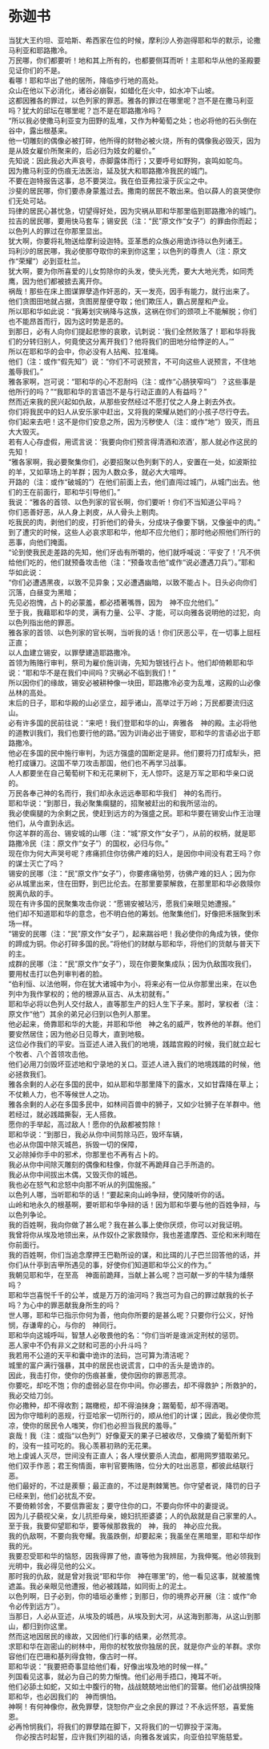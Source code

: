 #           弥迦书

  当犹大王约坦、亚哈斯、希西家在位的时候，摩利沙人弥迦得耶和华的默示，论撒马利亚和耶路撒冷。  
  万民哪，你们都要听！地和其上所有的，也都要侧耳而听！主耶和华从他的圣殿要见证你们的不是。  
  看哪！耶和华出了他的居所，降临步行地的高处。  
  众山在他以下必消化，诸谷必崩裂，如蜡化在火中，如水冲下山坡。  
  这都因雅各的罪过，以色列家的罪恶。雅各的罪过在哪里呢？岂不是在撒马利亚吗？犹大的邱坛在哪里呢？岂不是在耶路撒冷吗？  
  “所以我必使撒马利亚变为田野的乱堆，又作为种葡萄之处；也必将他的石头倒在谷中，露出根基来。  
  他一切雕刻的偶像必被打碎，他所得的财物必被火烧，所有的偶像我必毁灭，因为是从妓女雇价所聚来的，后必归为妓女的雇价。”  
  先知说：因此我必大声哀号，赤脚露体而行；又要呼号如野狗，哀鸣如鸵鸟。  
  因为撒马利亚的伤痕无法医治，延及犹大和耶路撒冷我民的城门。  
  不要在迦特报告这事，总不要哭泣。我在伯亚弗拉滚于灰尘之中。  
  沙斐的居民哪，你们要赤身蒙羞过去。撒南的居民不敢出来。伯以薛人的哀哭使你们无处可站。  
  玛律的居民心甚忧急，切望得好处，因为灾祸从耶和华那里临到耶路撒冷的城门。  
  拉吉的居民哪，要用快马套车；锡安民（注：“民”原文作“女子”）的罪由你而起；以色列人的罪过在你那里显出。  
  犹大啊，你要将礼物送给摩利设迦特。亚革悉的众族必用诡诈待以色列诸王。  
  玛利沙的居民哪，我必使那夺取你的来到你这里；以色列的尊贵人（注：原文作“荣耀”）必到亚杜兰。  
  犹大啊，要为你所喜爱的儿女剪除你的头发，使头光秃，要大大地光秃，如同秃鹰，因为他们都被掳去离开你。  
  祸哉！那些在床上图谋罪孽造作奸恶的，天一发亮，因手有能力，就行出来了。  
  他们贪图田地就占据，贪图房屋便夺取；他们欺压人，霸占房屋和产业。  
  所以耶和华如此说：“我筹划灾祸降与这族，这祸在你们的颈项上不能解脱；你们也不能昂首而行，因为这时势是恶的。  
  到那日，必有人向你们提起悲惨的哀歌，讥刺说：‘我们全然败落了！耶和华将我们的分转归别人，何竟使这分离开我们？他将我们的田地分给悖逆的人。’”  
  所以在耶和华的会中，你必没有人拈阄、拉准绳。  
  他们（注：或作“假先知”）说：“你们不可说预言，不可向这些人说预言，不住地羞辱我们。”  
  雅各家啊，岂可说：“耶和华的心不忍耐吗（注：或作“心肠狭窄吗”）？这些事是他所行的吗？”“我耶和华的言语岂不是与行动正直的人有益吗？”  
  然而近来我的民兴起如仇敌，从那些安然经过不愿打仗之人身上剥去外衣。  
  你们将我民中的妇人从安乐家中赶出，又将我的荣耀从她们的小孩子尽行夺去。  
  你们起来去吧！这不是你们安息之所，因为污秽使人（注：或作“地”）毁灭，而且大大毁灭。  
  若有人心存虚假，用谎言说：‘我要向你们预言得清酒和浓酒’，那人就必作这民的先知！  
  “雅各家啊，我必要聚集你们，必要招聚以色列剩下的人，安置在一处，如波斯拉的羊，又如草场上的羊群；因为人数众多，就必大大喧哗。  
  开路的（注：或作“破城的”）在他们前面上去，他们直闯过城门，从城门出去。他们的王在前面行，耶和华引导他们。”  
  我说：“雅各的首领、以色列家的官长啊，你们要听！你们不当知道公平吗？  
  你们恶善好恶，从人身上剥皮，从人骨头上剔肉。  
  吃我民的肉，剥他们的皮，打折他们的骨头，分成块子像要下锅，又像釜中的肉。”  
  到了遭灾的时候，这些人必哀求耶和华，他却不应允他们；那时他必照他们所行的恶事，向他们掩面。  
  “论到使我民走差路的先知，他们牙齿有所嚼的，他们就呼喊说：‘平安了！’凡不供给他们吃的，他们就预备攻击他（注：“预备攻击他”或作“说必遭遇刀兵”）。”耶和华如此说：  
  “你们必遭遇黑夜，以致不见异象；又必遭遇幽暗，以致不能占卜。日头必向你们沉落，白昼变为黑暗；  
  先见必抱愧，占卜的必蒙羞，都必捂著嘴唇，因为　神不应允他们。”  
  至于我，我藉耶和华的灵，满有力量、公平、才能，可以向雅各说明他的过犯，向以色列指出他的罪恶。  
  雅各家的首领、以色列家的官长啊，当听我的话！你们厌恶公平，在一切事上屈枉正直；  
  以人血建立锡安，以罪孽建造耶路撒冷。  
  首领为贿赂行审判，祭司为雇价施训诲，先知为银钱行占卜。他们却倚赖耶和华说：“耶和华不是在我们中间吗？灾祸必不临到我们！”  
  所以因你们的缘故，锡安必被耕种像一块田，耶路撒冷必变为乱堆，这殿的山必像丛林的高处。  
  末后的日子，耶和华殿的山必坚立，超乎诸山，高举过于万岭；万民都要流归这山。  
  必有许多国的民前往说：“来吧！我们登耶和华的山，奔雅各　神的殿。主必将他的道教训我们，我们也要行他的路。”因为训诲必出于锡安，耶和华的言语必出于耶路撒冷。  
  他必在多国的民中施行审判，为远方强盛的国断定是非。他们要将刀打成犁头，把枪打成镰刀。这国不举刀攻击那国，他们也不再学习战事。  
  人人都要坐在自己葡萄树下和无花果树下，无人惊吓。这是万军之耶和华亲口说的。  
  万民各奉己神的名而行，我们却永永远远奉耶和华我们　神的名而行。  
  耶和华说：“到那日，我必聚集瘸腿的，招聚被赶出的和我所惩治的。  
  我必使瘸腿的为余剩之民，使赶到远方的为强盛之民。耶和华要在锡安山作王治理他们，从今直到永远。  
  你这羊群的高台、锡安城的山哪（注：“城”原文作“女子”），从前的权柄，就是耶路撒冷民（注：原文作“女子”）的国权，必归与你。”  
  现在你为何大声哭号呢？疼痛抓住你彷佛产难的妇人，是因你中间没有君王吗？你的谋士灭亡了吗？  
  锡安的民哪（注：“民”原文作“女子”），你要疼痛劬劳，彷佛产难的妇人；因为你必从城里出来，住在田野，到巴比伦去。在那里要蒙解救，在那里耶和华必救赎你脱离仇敌的手。  
  现在有许多国的民聚集攻击你说：“愿锡安被玷污，愿我们亲眼见她遭报。”  
  他们却不知道耶和华的意念，也不明白他的筹划。他聚集他们，好像把禾捆聚到禾场一样。  
  “锡安的民哪（注：“民”原文作“女子”），起来踹谷吧！我必使你的角成为铁，使你的蹄成为铜。你必打碎多国的民。”将他们的财献与耶和华，将他们的货献与普天下的主。  
  成群的民哪（注：“民”原文作“女子”），现在你要聚集成队；因为仇敌围攻我们，要用杖击打以色列审判者的脸。  
  “伯利恒、以法他啊，你在犹大诸城中为小，将来必有一位从你那里出来，在以色列中为我作掌权的；他的根源从亘古、从太初就有。”  
  耶和华必将以色列人交付敌人，直等那生产的妇人生下子来。那时，掌权者（注：原文作“他”）其余的弟兄必归到以色列人那里。  
  他必起来，倚靠耶和华的大能，并耶和华他　神之名的威严，牧养他的羊群。他们要安然居住；因为他必日见尊大，直到地极。  
  这位必作我们的平安。当亚述人进入我们的地境，践踏宫殿的时候，我们就立起七个牧者、八个首领攻击他。  
  他们必用刀剑毁坏亚述地和宁录地的关口。亚述人进入我们的地境践踏的时候，他必拯救我们。  
  雅各余剩的人必在多国的民中，如从耶和华那里降下的露水，又如甘霖降在草上；不仗赖人力，也不等候世人之功。  
  雅各余剩的人必在多国多民中，如林间百兽中的狮子，又如少壮狮子在羊群中。他若经过，就必践踏撕裂，无人搭救。  
  愿你的手举起，高过敌人！愿你的仇敌都被剪除！  
  耶和华说：“到那日，我必从你中间剪除马匹，毁坏车辆，  
  也必从你国中除灭城邑，拆毁一切的保障，  
  又必除掉你手中的邪术，你那里也不再有占卜的。  
  我必从你中间除灭雕刻的偶像和柱像，你就不再跪拜自己手所造的。  
  我必从你中间拔出木偶，又毁灭你的城邑。  
  我也必在怒气和忿怒中向那不听从的列国施报。”  
  以色列人哪，当听耶和华的话！“要起来向山岭争辩，使冈陵听你的话。  
  山岭和地永久的根基啊，要听耶和华争辩的话！因为耶和华要与他的百姓争辩，与以色列争论。  
  我的百姓啊，我向你做了甚么呢？我在甚么事上使你厌烦，你可以对我证明。  
  我曾将你从埃及地领出来，从作奴仆之家救赎你，我也差遣摩西、亚伦和米利暗在你前面行。  
  我的百姓啊，你们当追念摩押王巴勒所设的谋，和比珥的儿子巴兰回答他的话，并你们从什亭到吉甲所遇见的事，好使你们知道耶和华公义的作为。”  
  我朝见耶和华，在至高　神面前跪拜，当献上甚么呢？岂可献一岁的牛犊为燔祭吗？  
  耶和华岂喜悦千千的公羊，或是万万的油河吗？我岂可为自己的罪过献我的长子吗？为心中的罪恶献我身所生的吗？  
  世人哪，耶和华已指示你何为善，他向你所要的是甚么呢？只要你行公义，好怜悯，存谦卑的心，与你的　神同行。  
  耶和华向这城呼叫，智慧人必敬畏他的名：“你们当听是谁派定刑杖的惩罚。  
  恶人家中不仍有非义之财和可恶的小升斗吗？  
  我若用不公道的天平和囊中诡诈的法码，岂可算为清洁呢？  
  城里的富户满行强暴，其中的居民也说谎言，口中的舌头是诡诈的。  
  因此，我击打你，使你的伤痕甚重，使你因你的罪恶荒凉。  
  你要吃，却吃不饱；你的虚弱必显在你中间。你必挪去，却不得救护；所救护的，我必交给刀剑。  
  你必撒种，却不得收割；踹橄榄，却不得油抹身；踹葡萄，却不得酒喝。  
  因为你守暗利的恶规，行亚哈家一切所行的，顺从他们的计谋；因此，我必使你荒凉，使你的居民令人嗤笑，你们也必担当我民的羞辱。”  
  哀哉！我（注：或指“以色列”）好像夏天的果子已被收尽，又像摘了葡萄所剩下的，没有一挂可吃的。我心羡慕初熟的无花果。  
  地上虔诚人灭尽，世间没有正直人；各人埋伏要杀人流血，都用网罗猎取弟兄。  
  他们双手作恶；君王徇情面，审判官要贿赂，位分大的吐出恶意，都彼此结联行恶。  
  他们最好的，不过是蒺藜；最正直的，不过是荆棘篱笆。你守望者说，降罚的日子已经来到，他们必扰乱不安。  
  不要倚赖邻舍，不要信靠密友；要守住你的口，不要向你怀中的妻提说。  
  因为儿子藐视父亲，女儿抗拒母亲，媳妇抗拒婆婆；人的仇敌就是自己家里的人。  
  至于我，我要仰望耶和华，要等候那救我的　神，我的　神必应允我。  
  我的仇敌啊，不要向我夸耀。我虽跌倒，却要起来；我虽坐在黑暗里，耶和华却作我的光。  
  我要忍受耶和华的恼怒，因我得罪了他，直等他为我辨屈，为我伸冤。他必领我到光明中，我必得见他的公义。  
  那时我的仇敌，就是曾对我说“耶和华你　神在哪里”的，他一看见这事，就被羞愧遮盖。我必亲眼见他遭报，他必被践踏，如同街上的泥土。  
  以色列啊，日子必到，你的墙垣必重修；到那日，你的境界必开展（注：或作“命令必传到远方”）。  
  当那日，人必从亚述，从埃及的城邑，从埃及到大河，从这海到那海，从这山到那山，都归到你这里。  
  然而这地因居民的缘故，又因他们行事的结果，必然荒凉。  
  求耶和华在迦密山的树林中，用你的杖牧放你独居的民，就是你产业的羊群。求你容他们在巴珊和基列得食物，像古时一样。  
  耶和华说：“我要把奇事显给他们看，好像出埃及地的时候一样。”  
  列国看见这事，就必为自己的势力惭愧。他们必用手捂口，掩耳不听。  
  他们必舔土如蛇，又如土中腹行的物，战战兢兢地出他们的营寨。他们必战惧投降耶和华，也必因我们的　神而惧怕。  
  神啊！有何神像你，赦免罪孽，饶恕你产业之余民的罪过？不永远怀怒，喜爱施恩。  
  必再怜悯我们，将我们的罪孽踏在脚下，又将我们的一切罪投于深海。  
　你必按古时起誓，应许我们列祖的话，向雅各发诚实，向亚伯拉罕施慈爱。 
